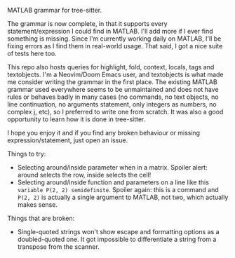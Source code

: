 MATLAB grammar for tree-sitter.

The grammar is now complete, in that it supports every statement/expression I
could find in MATLAB. I'll add more if I ever find something is missing. Since
I'm currently working daily on MATLAB, I'll be fixing errors as I find them in
real-world usage. That said, I got a nice suite of tests here too.

This repo also hosts queries for highlight, fold, context, locals, tags and
textobjects. I'm a Neovim/Doom Emacs user, and textobjects is what made me
consider writing the grammar in the first place. The existing MATLAB grammar
used everywhere seems to be unmaintained and does not have rules or behaves
badly in many cases (no commands, no text objects, no line continuation, no
arguments statement, only integers as numbers, no complex j, etc), so I
preferred to write one from scratch. It was also a good opportunity to learn
how it is done in tree-sitter.

I hope you enjoy it and if you find any broken behaviour or missing
expression/statement, just open an issue.

Things to try:
- Selecting around/inside parameter when in a matrix. Spoiler alert: around
selects the row, inside selects the cell!
- Selecting around/inside function and parameters on a line like this `variable
P(2, 2) semidefinite`. Spoiler again: this is a command and `P(2, 2)` is
actually a single argument to MATLAB, not two, which actually makes sense.

Things that are broken:
- Single-quoted strings won't show escape and formatting options as a
doubled-quoted one. It got impossible to differentiate a string from a
transpose from the scanner.
